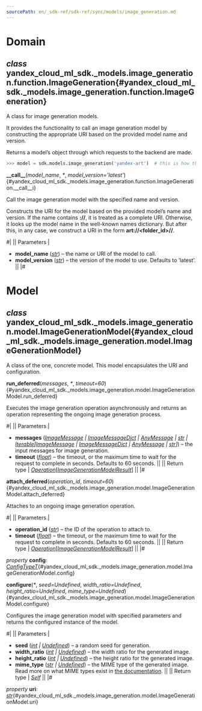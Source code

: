 ```yaml
---
sourcePath: en/_sdk-ref/sdk-ref/sync/models/image_generation.md
---
```

# Domain

## *class* yandex\_cloud\_ml\_sdk.\_models.image\_generation.function.**ImageGeneration**{#yandex_cloud_ml_sdk._models.image_generation.function.ImageGeneration}

A class for image generation models.

It provides the functionality to call an image generation model by constructing the appropriate URI based on the provided model name and version.

Returns a model’s object through which requests to the backend are made.

```python
>>> model = sdk.models.image_generation('yandex-art')  # this is how the model is created
```

**\_\_call\_\_**(*model\_name*, *<span title="Keyword-only parameters separator (PEP 3102)">\*</span>*, *model\_version='latest'*){#yandex_cloud_ml_sdk._models.image_generation.function.ImageGeneration.__call__i}

Call the image generation model with the specified name and version.

Constructs the URI for the model based on the provided model’s name and version. If the name contains **\://**, it is treated as a complete URI. Otherwise, it looks up the model name in the well-known names dictionary. But after this, in any case, we construct a URI in the form **art://<folder\_id>/<model>/<version>**.

#|
|| Parameters | 

- **model\_name** ([*str*](https://docs.python.org/3/library/stdtypes.html#str)) – the name or URI of the model to call.
- **model\_version** ([*str*](https://docs.python.org/3/library/stdtypes.html#str)) – the version of the model to use. Defaults to ‘latest’. ||
|#

# Model

## *class* yandex\_cloud\_ml\_sdk.\_models.image\_generation.model.**ImageGenerationModel**{#yandex_cloud_ml_sdk._models.image_generation.model.ImageGenerationModel}

A class of the one, concrete model. This model encapsulates the URI and configuration.

**run\_deferred**(*messages*, *<span title="Keyword-only parameters separator (PEP 3102)">\*</span>*, *timeout=60*){#yandex_cloud_ml_sdk._models.image_generation.model.ImageGenerationModel.run_deferred}

Executes the image generation operation asynchronously and returns an operation representing the ongoing image generation process.

#|
|| Parameters | 

- **messages** ([*ImageMessage*](../../types/message.md#yandex_cloud_ml_sdk._models.image_generation.message.ImageMessage) *\|* [*ImageMessageDict*](../../types/message.md#yandex_cloud_ml_sdk._models.image_generation.message.ImageMessageDict) *\|* [*AnyMessage*](../../types/message.md#yandex_cloud_ml_sdk._models.image_generation.message.AnyMessage) *\|* [*str*](https://docs.python.org/3/library/stdtypes.html#str) *\|* [*Iterable*](https://docs.python.org/3/library/typing.html#typing.Iterable)*[*[*ImageMessage*](../../types/message.md#yandex_cloud_ml_sdk._models.image_generation.message.ImageMessage) *\|* [*ImageMessageDict*](../../types/message.md#yandex_cloud_ml_sdk._models.image_generation.message.ImageMessageDict) *\|* [*AnyMessage*](../../types/message.md#yandex_cloud_ml_sdk._models.image_generation.message.AnyMessage) *\|* [*str*](https://docs.python.org/3/library/stdtypes.html#str)*]*) – the input messages for image generation.
- **timeout** ([*float*](https://docs.python.org/3/library/functions.html#float)) – the timeout, or the maximum time to wait for the request to complete in seconds. Defaults to 60 seconds. ||
|| Return type | [*Operation*](../../types/operation.md#yandex_cloud_ml_sdk._types.operation.Operation)[[*ImageGenerationModelResult*](../../types/model_results.md#yandex_cloud_ml_sdk._models.image_generation.result.ImageGenerationModelResult)] ||
|#

**attach\_deferred**(*operation\_id*, *timeout=60*){#yandex_cloud_ml_sdk._models.image_generation.model.ImageGenerationModel.attach_deferred}

Attaches to an ongoing image generation operation.

#|
|| Parameters | 

- **operation\_id** ([*str*](https://docs.python.org/3/library/stdtypes.html#str)) – the ID of the operation to attach to.
- **timeout** ([*float*](https://docs.python.org/3/library/functions.html#float)) – the timeout, or the maximum time to wait for the request to complete in seconds. Defaults to 60 seconds. ||
|| Return type | [*Operation*](../../types/operation.md#yandex_cloud_ml_sdk._types.operation.Operation)[[*ImageGenerationModelResult*](../../types/model_results.md#yandex_cloud_ml_sdk._models.image_generation.result.ImageGenerationModelResult)] ||
|#

*property* **config**\: *[ConfigTypeT](../../types/other.md#yandex_cloud_ml_sdk._types.model.ConfigTypeT)*{#yandex_cloud_ml_sdk._models.image_generation.model.ImageGenerationModel.config}

**configure**(*<span title="Keyword-only parameters separator (PEP 3102)">\*</span>*, *seed=Undefined*, *width\_ratio=Undefined*, *height\_ratio=Undefined*, *mime\_type=Undefined*){#yandex_cloud_ml_sdk._models.image_generation.model.ImageGenerationModel.configure}

Configures the image generation model with specified parameters and returns the configured instance of the model.

#|
|| Parameters | 

- **seed** ([*int*](https://docs.python.org/3/library/functions.html#int) *\|* [*Undefined*](../../types/other.md#yandex_cloud_ml_sdk._types.misc.Undefined)) – a random seed for generation.
- **width\_ratio** ([*int*](https://docs.python.org/3/library/functions.html#int) *\|* [*Undefined*](../../types/other.md#yandex_cloud_ml_sdk._types.misc.Undefined)) – the width ratio for the generated image.
- **height\_ratio** ([*int*](https://docs.python.org/3/library/functions.html#int) *\|* [*Undefined*](../../types/other.md#yandex_cloud_ml_sdk._types.misc.Undefined)) – the height ratio for the generated image.
- **mime\_type** ([*str*](https://docs.python.org/3/library/stdtypes.html#str) *\|* [*Undefined*](../../types/other.md#yandex_cloud_ml_sdk._types.misc.Undefined)) – the MIME type of the generated image. Read more on what MIME types exist in [the documentation](https://yandex.cloud/docs/foundation-models/image-generation/api-ref/ImageGenerationAsync/generate). ||
|| Return type | [*Self*](https://docs.python.org/3/library/typing.html#typing.Self) ||
|#

*property* **uri**\: *[str](https://docs.python.org/3/library/stdtypes.html#str)*{#yandex_cloud_ml_sdk._models.image_generation.model.ImageGenerationModel.uri}